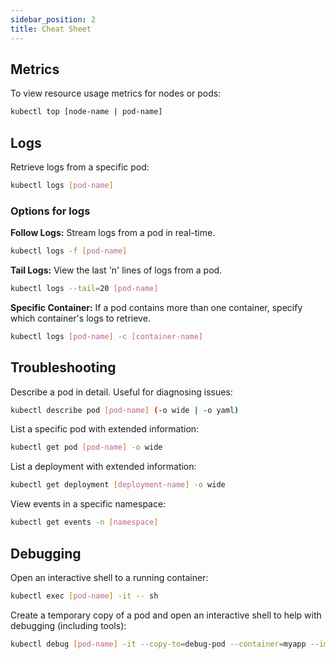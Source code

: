 ```yaml
---
sidebar_position: 2
title: Cheat Sheet
---
```

## Metrics

To view resource usage metrics for nodes or pods:

```bash
kubectl top [node-name | pod-name]
```
## Logs

Retrieve logs from a specific pod:

```bash
kubectl logs [pod-name]
```
### Options for logs

**Follow Logs:** Stream logs from a pod in real-time.
```bash
kubectl logs -f [pod-name]
```
**Tail Logs:** View the last 'n' lines of logs from a pod.

```bash
kubectl logs --tail=20 [pod-name]
```
**Specific Container:** If a pod contains more than one container, specify which container's logs to retrieve.

```bash
kubectl logs [pod-name] -c [container-name]
```
## Troubleshooting

Describe a pod in detail. Useful for diagnosing issues:

```bash
kubectl describe pod [pod-name] (-o wide | -o yaml)
```

List a specific pod with extended information:

```bash
kubectl get pod [pod-name] -o wide
```
List a deployment with extended information:

```bash
kubectl get deployment [deployment-name] -o wide
```
View events in a specific namespace:
```bash
kubectl get events -n [namespace]
```

## Debugging

Open an interactive shell to a running container:

```bash
kubectl exec [pod-name] -it -- sh
```
Create a temporary copy of a pod and open an interactive shell to help with debugging (including tools):

```bash
kubectl debug [pod-name] -it --copy-to=debug-pod --container=myapp --image=busybox -- sh
```


